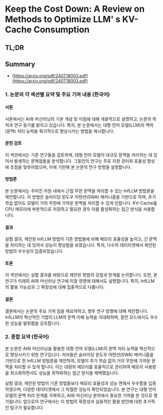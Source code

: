 # Keep the Cost Down: A Review on Methods to Optimize LLM' s KV-Cache Consumption
## TL;DR
## Summary
- [https://arxiv.org/pdf/2407.18003.pdf](https://arxiv.org/pdf/2407.18003.pdf)

### 1. 논문의 각 섹션별 요약 및 주요 기여 내용 (한국어)

#### 서론
서론에서는 AI와 머신러닝의 기본 개념 및 이점에 대해 개괄적으로 설명하고, 논문의 목적과 연구 동기를 밝히고 있습니다. 특히, 본 논문에서는 대형 언어 모델(LLM)의 맥락(문맥) 처리 능력을 획기적으로 향상시키는 방법을 제시합니다.

#### 문헌 검토
이 섹션에서는 기존 연구들을 검토하며, 대형 언어 모델이 대규모 문맥을 처리하는 데 있어서 발생하는 문제점들을 분석합니다. 그동안의 연구는 주로 자원 관리와 효율성 향상에 초점을 맞추어왔으며, 이에 기반해 본 논문의 연구 방향을 설정합니다.

#### 방법론
본 논문에서는 주어진 자원 내에서 근접 무한 문맥을 처리할 수 있는 InfLLM 방법론을 제안합니다. 이 방법은 슬라이딩 윈도우 어텐션(SWA) 메커니즘을 기반으로 하며, 추가 학습 없이도 모델이 거의 무한에 가까운 문맥을 처리할 수 있게 만듭니다. KV-Cache를 CPU 메모리에 부분적으로 저장하고 필요한 경우 이를 활성화하는 접근 방식을 사용합니다.

#### 결과
실험 결과, 제안된 InfLLM 방법이 기존 방법들에 비해 메모리 효율성을 높이고, 긴 문맥을 처리하는 데 있어서 성능이 향상됨을 보였습니다. 특히, 다수의 데이터셋에서 제안된 방법의 우수성이 입증되었습니다.

#### 토론
이 섹션에서는 실험 결과를 바탕으로 제안된 방법의 강점과 한계를 논의합니다. 또한, 본 연구가 미래의 AI와 머신러닝 연구에 미칠 영향에 대해서도 설명합니다. 특히, InfLLM의 활용 가능성과 그 확장성에 대해 집중적으로 다룹니다.

#### 결론
결론에서는 논문의 주요 기여 점을 재요약하고, 향후 연구 방향에 대해 제안합니다. InfLLM의 혁신적인 기법이 LLM의 문맥 이해 능력을 극대화하며, 절전 모드에서도 우수한 성능을 발휘함을 강조합니다.

### 2. 종합 요약 (한국어)

본 논문은 AI와 머신러닝을 활용한 대형 언어 모델(LLM)의 문맥 처리 능력을 혁신적으로 향상시키기 위한 연구입니다. 저자들은 슬라이딩 윈도우 어텐션(SWA) 메커니즘을 기반으로 한 InfLLM 방법론을 제안하여, 모델이 추가 학습 없이 거의 무한에 가까운 문맥을 처리할 수 있게 합니다. 이는 대량의 메모리를 효율적으로 관리하여 메모리 사용량을 최소화하면서도 성능을 최적화하는 접근 방식을 채택했습니다.

실험 결과, 제안된 방법이 기존 방법들보다 메모리 효율성과 성능 면에서 우수함을 입증하였으며, 다양한 데이터셋에서 그 탁월한 성능이 확인되었습니다. 본 연구는 대형 언어 모델의 문맥 처리 한계를 극복하고, AI와 머신러닝 분야에서 중요한 기여를 한 것으로 평가됩니다. 앞으로의 연구에서는 이 방법의 확장성과 실용적인 활용 방안에 대한 추가적인 탐구가 필요합니다.
